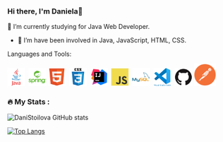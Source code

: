 ### Hi there, I'm Daniela👋

 🌱 I’m currently studying for Java Web Developer.

- 🔭 I’m have been involved in Java, JavaScript, HTML, CSS.

Languages and Tools:    

<div>
  <img src="https://github.com/devicons/devicon/blob/master/icons/java/java-original-wordmark.svg" title="Java" alt="Java" width="40" height="40"/>&nbsp;
  <img src="https://github.com/devicons/devicon/blob/master/icons/spring/spring-original-wordmark.svg" title="Spring" **alt="Spring" width="40" height="40"/>
  <img src="https://github.com/devicons/devicon/blob/master/icons/html5/html5-original.svg" title="HTML5" alt="HTML" width="40" height="40"/>&nbsp;
  <img src="https://github.com/devicons/devicon/blob/master/icons/css3/css3-original-wordmark.svg" title="CSS3" alt="CSS3" width="40" height="40"/>&nbsp;
  <img src="https://github.com/devicons/devicon/blob/master/icons/intellij/intellij-original.svg" title="INTELLIJ" alt="INTELLIJ" width="40" height="40"/>&nbsp;
  <img src="https://github.com/devicons/devicon/blob/master/icons/javascript/javascript-original.svg" title="JavaScript" alt="JavaScript" width="40" height="40"/>&nbsp;
  <img src="https://github.com/devicons/devicon/blob/master/icons/mysql/mysql-original-wordmark.svg" title="MySQL"  alt="MySQL" width="40" height="40"/>&nbsp;
  <img src="https://github.com/devicons/devicon/blob/master/icons/vscode/vscode-original-wordmark.svg" title="vscode" alt="vscode" width="40" height="40"/>&nbsp;
  <img src="https://github.com/devicons/devicon/blob/master/icons/github/github-original.svg" title="github" **alt="github" width="40" height="40"/>
  <img src=" https://github.com/devicons/devicon/blob/master/icons/postman/postman-original.svg" title="postman" **alt="postman" width="50" height="50"/> 
</div>

### :fire: My Stats :

![DaniStoilova GitHub stats](https://github-readme-stats.vercel.app/api?username=DaniStoilova&theme=default_icons=true)

[![Top Langs](https://github-readme-stats.vercel.app/api/top-langs/?username=DaniStoilova&layout=compact&theme=vision-default)](https://github.com/DaniStoilova/github-readme-stats)



   




